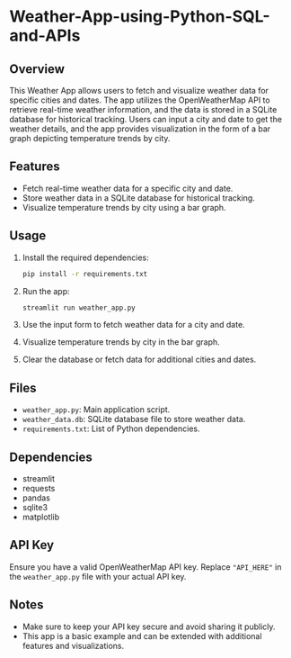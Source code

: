 # Weather-App-using-Python-SQL-and-APIs

## Overview
This Weather App allows users to fetch and visualize weather data for specific cities and dates. The app utilizes the OpenWeatherMap API to retrieve real-time weather information, and the data is stored in a SQLite database for historical tracking. Users can input a city and date to get the weather details, and the app provides visualization in the form of a bar graph depicting temperature trends by city.

## Features
- Fetch real-time weather data for a specific city and date.
- Store weather data in a SQLite database for historical tracking.
- Visualize temperature trends by city using a bar graph.

## Usage
1. Install the required dependencies:
   ```bash
   pip install -r requirements.txt
   ```

2. Run the app:
   ```bash
   streamlit run weather_app.py
   ```

3. Use the input form to fetch weather data for a city and date.
4. Visualize temperature trends by city in the bar graph.
5. Clear the database or fetch data for additional cities and dates.

## Files
- `weather_app.py`: Main application script.
- `weather_data.db`: SQLite database file to store weather data.
- `requirements.txt`: List of Python dependencies.

## Dependencies
- streamlit
- requests
- pandas
- sqlite3
- matplotlib

## API Key
Ensure you have a valid OpenWeatherMap API key. Replace `"API_HERE"` in the `weather_app.py` file with your actual API key.

## Notes
- Make sure to keep your API key secure and avoid sharing it publicly.
- This app is a basic example and can be extended with additional features and visualizations.
